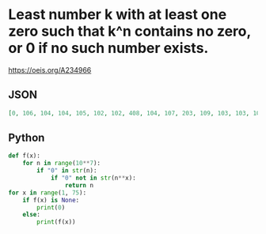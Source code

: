 # Least number k with at least one zero such that k^n contains no zero, or 0 if no such number exists\.
https://oeis.org/A234966
## JSON
```JSON
[0, 106, 104, 104, 105, 102, 102, 408, 104, 107, 203, 109, 103, 103, 1056, 3703, 4604, 207, 606, 11018, 3069, 20064]
```
## Python
```Python
def f(x):
    for n in range(10**7):
        if "0" in str(n):
            if "0" not in str(n**x):
                return n
for x in range(1, 75):
    if f(x) is None:
        print(0)
    else:
        print(f(x))
```
